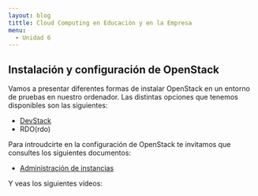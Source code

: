 ```yaml
---
layout: blog
tittle: Cloud Computing en Educación y en la Empresa
menu:
  - Unidad 6
---
```


## Instalación y configuración de OpenStack

Vamos a presentar diferentes formas de instalar OpenStack en un entorno de pruebas en nuestro ordenador.  Las distintas opciones que tenemos disponibles son las siguientes:

* [DevStack](devstack)
* RDO(rdo)

Para introudcirte en la configuración de OpenStack te invitamos que consultes los siguientes documentos:

* [Administración de instancias](kvm)


Y veas los siguientes vídeos:

